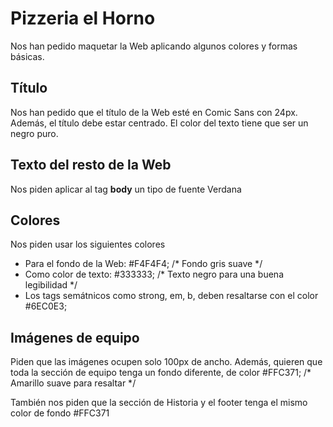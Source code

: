 # Pizzeria el Horno

Nos han pedido maquetar la Web aplicando algunos colores y formas básicas.

## Título

Nos han pedido que el título de la Web esté en Comic Sans con 24px. Además, el título debe estar centrado. El color del texto tiene que ser un negro puro.

## Texto del resto de la Web

Nos piden aplicar al tag **body** un tipo de fuente Verdana

## Colores

Nos piden usar los siguientes colores

- Para el fondo de la Web: #F4F4F4; /* Fondo gris suave */
- Como color de texto: #333333; /* Texto negro para una buena legibilidad */
- Los tags semátnicos como strong, em, b, deben resaltarse con el color #6EC0E3;


## Imágenes de equipo

Piden que las imágenes ocupen solo 100px de ancho. Además, quieren que toda la sección 
de equipo tenga un fondo diferente, de color #FFC371; /* Amarillo suave para resaltar */

También nos piden que la sección de Historia y el footer tenga el mismo color de fondo #FFC371